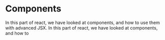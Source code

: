 # Components

In this part of react, we have looked at components, and how to use them with advanced JSX.
In this part of react, we have looked at components, and how to